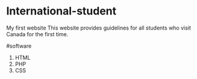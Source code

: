 # International-student
My first website
This website provides guidelines for all students who visit Canada for the first time.

#software
1. HTML
2. PHP
3. CSS
